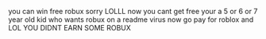 you can win free robux sorry LOLLL
now you cant get free
your a 5 or 6 or 7 year old kid who wants robux on a readme virus
now go pay for roblox and LOL YOU DIDNT EARN SOME ROBUX
